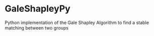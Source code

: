 GaleShapleyPy
=============

Python implementation of the Gale Shapley Algorithm to find a stable matching between two groups
